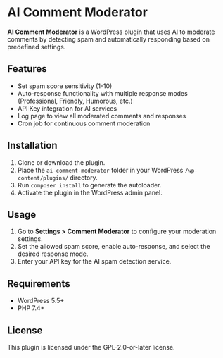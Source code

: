 # AI Comment Moderator

**AI Comment Moderator** is a WordPress plugin that uses AI to moderate comments by detecting spam and automatically responding based on predefined settings.

## Features
- Set spam score sensitivity (1-10)
- Auto-response functionality with multiple response modes (Professional, Friendly, Humorous, etc.)
- API Key integration for AI services
- Log page to view all moderated comments and responses
- Cron job for continuous comment moderation

## Installation

1. Clone or download the plugin.
2. Place the `ai-comment-moderator` folder in your WordPress `/wp-content/plugins/` directory.
3. Run `composer install` to generate the autoloader.
4. Activate the plugin in the WordPress admin panel.

## Usage

1. Go to **Settings > Comment Moderator** to configure your moderation settings.
2. Set the allowed spam score, enable auto-response, and select the desired response mode.
3. Enter your API key for the AI spam detection service.

## Requirements

- WordPress 5.5+
- PHP 7.4+

## License

This plugin is licensed under the GPL-2.0-or-later license.